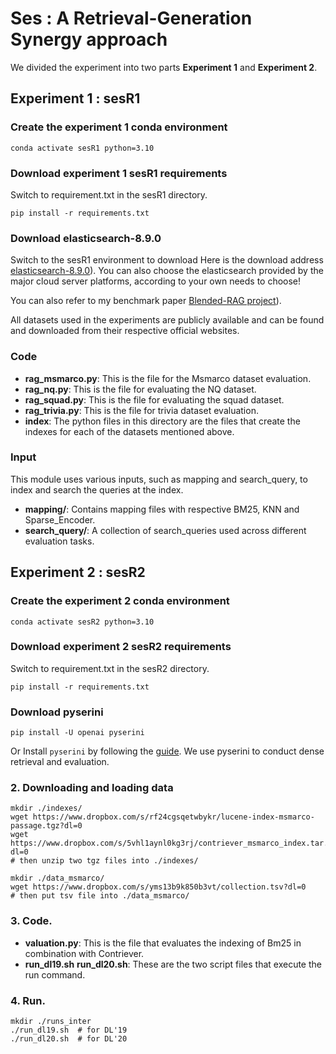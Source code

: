#   Ses : A Retrieval-Generation Synergy approach

We divided the experiment into two parts **Experiment 1** and **Experiment 2**.

## Experiment 1 : sesR1
### Create the experiment 1 conda environment
```shell
conda activate sesR1 python=3.10
```
### Download experiment 1 sesR1 requirements
Switch to requirement.txt in the sesR1 directory.
```shell
pip install -r requirements.txt
```
### Download elasticsearch-8.9.0
Switch to the sesR1 environment to download
Here is the download address [elasticsearch-8.9.0](https://artifacts.elastic.co/downloads/elasticsearch/elasticsearch-8.17.3-windows-x86_64.zip)). 
You can also choose the elasticsearch provided by the major cloud server platforms, according to your own needs to choose!

You can also refer to my benchmark paper [Blended-RAG project](https://github.com/ibm-ecosystem-engineering/Blended-RAG)). 

All datasets used in the experiments are publicly available and can be found and downloaded from their respective official websites.

### Code
- **rag_msmarco.py**: This is the file for the Msmarco dataset evaluation.
- **rag_nq.py**: This is the file for evaluating the NQ dataset.
- **rag_squad.py**: This is the file for evaluating the squad dataset.
- **rag_trivia.py**: This is the file for trivia dataset evaluation.
- **index**: The python files in this directory are the files that create the indexes for each of the datasets mentioned above.

### Input 
This module uses various inputs, such as mapping and search_query, to index and search the queries at the index.

- **mapping/**: Contains mapping files with respective BM25, KNN and Sparse_Encoder.
- **search_query/**: A collection of search_queries used across different evaluation tasks.

## Experiment 2 : sesR2
### Create the experiment 2 conda environment
```shell
conda activate sesR2 python=3.10
```
### Download experiment 2 sesR2 requirements
Switch to requirement.txt in the sesR2 directory.
```shell
pip install -r requirements.txt
```
### Download pyserini
```shell
pip install -U openai pyserini
```
Or
Install `pyserini` by following the [guide](https://github.com/castorini/pyserini#-installation). We use pyserini to conduct dense retrieval and evaluation.
### 2. Downloading and loading data
```shell
mkdir ./indexes/
wget https://www.dropbox.com/s/rf24cgsqetwbykr/lucene-index-msmarco-passage.tgz?dl=0
wget https://www.dropbox.com/s/5vhl1aynl0kg3rj/contriever_msmarco_index.tar.gz?dl=0
# then unzip two tgz files into ./indexes/

mkdir ./data_msmarco/
wget https://www.dropbox.com/s/yms13b9k850b3vt/collection.tsv?dl=0
# then put tsv file into ./data_msmarco/
```
### 3. Code.
- **valuation.py**: This is the file that evaluates the indexing of Bm25 in combination with Contriever.
- **run_dl19.sh** **run_dl20.sh**: These are the two script files that execute the run command.
### 4. Run.
```shell
mkdir ./runs_inter
./run_dl19.sh  # for DL'19
./run_dl20.sh  # for DL'20
```

